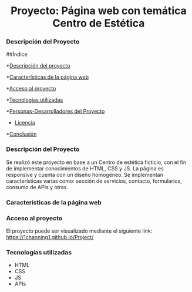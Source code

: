 <h1 align="center"> Proyecto: Página web con temática Centro de Estética</h1>

<h3>Descripción del Proyecto </h3>



##Índice


*[Descripción del proyecto](#descripción-del-proyecto)

*[Características de la página web](#Características-de-la-página-web)

*[Acceso al proyecto](#acceso-proyecto)

*[Tecnologías utilizadas](#tecnologías-utilizadas)

*[Personas-Desarrolladores del Proyecto](#personas-desarrolladores)

* [Licencia](#licencia)

*[Conclusión](#conclusión)


<h3>Descripción del Proyecto </h3>

Se realizó este proyecto en base a un Centro de estética ficticio, con el fin de implementar conocimientos de HTML, CSS y JS. La página es responsive y cuenta con un diseño homogéneo. Se implementan características varias como: sección de servicios, contacto, formularios, consumo de APIs y otras.

<h3>Características de la página web </h3>

<h3>Acceso al proyecto</h3>

El proyecto puede ser visualizado mediante el siguiente link:
https://1channing1.github.io/Project/

<h3>Tecnologías utilizadas</h3>

<ul>
  <li>HTML</li>
  <li>CSS</li>
  <li>JS</li>
  <li>APIs</li>
</ul>

